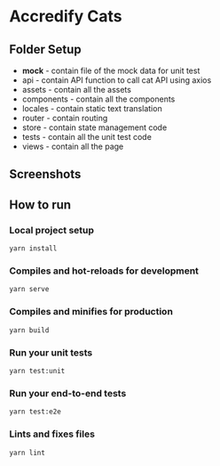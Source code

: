 # Accredify Cats

## Folder Setup
- __mock__ - contain file of the mock data for unit test
- api - contain API function to call cat API using axios
- assets - contain all the assets
- components - contain all the components
- locales - contain static text translation
- router - contain routing
- store - contain state management code
- tests - contain all the unit test code
- views - contain all the page


## Screenshots


## How to run 

### Local project setup
```
yarn install
```

### Compiles and hot-reloads for development
```
yarn serve
```

### Compiles and minifies for production
```
yarn build
```

### Run your unit tests
```
yarn test:unit
```

### Run your end-to-end tests
```
yarn test:e2e
```

### Lints and fixes files
```
yarn lint
```
